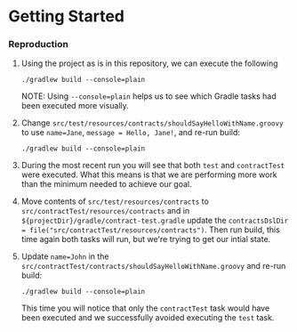# Getting Started

### Reproduction

1) Using the project as is in this repository, we can execute the following
    ```
    ./gradlew build --console=plain
    ```
    
    NOTE: Using `--console=plain` helps us to see which Gradle tasks had been executed more visually.

2) Change `src/test/resources/contracts/shouldSayHelloWithName.groovy` to use `name=Jane`, `message = Hello, Jane!`, and re-run build:
    ```
    ./gradlew build --console=plain
    ```
   
3) During the most recent run you will see that both `test` and `contractTest` were executed. What this means
is that we are performing more work than the minimum needed to achieve our goal.

4) Move contents of `src/test/resources/contracts` to `src/contractTest/resources/contracts` and in `${projectDir}/gradle/contract-test.gradle`
update the `contractsDslDir = file("src/contractTest/resources/contracts")`. Then run build, this time again 
both tasks will run, but we're trying to get our intial state.

5) Update `name=John` in the `src/contractTest/contracts/shouldSayHelloWithName.groovy` and re-run build:
    ```
    ./gradlew build --console=plain
    ```

    This time you will notice that only the `contractTest` task would have been executed and we successfully
    avoided executing the `test` task.